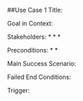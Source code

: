 ##Use Case 1
Title: 

Goal in Context: 

Stakeholders: 
*
*
*

Preconditions: 
*
*

Main Success Scenario:

Failed End Conditions: 

Trigger: 
